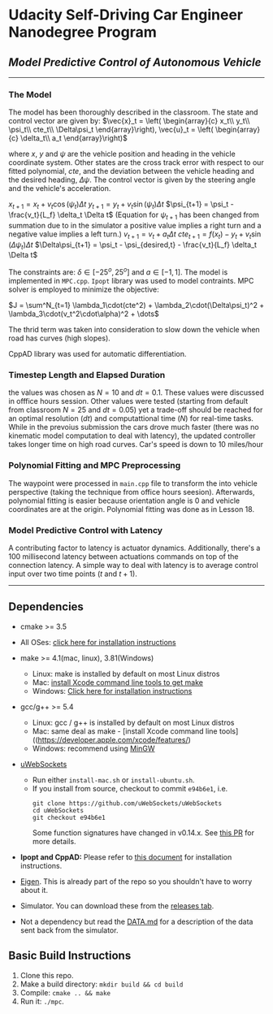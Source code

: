 # Udacity Self-Driving Car Engineer Nanodegree Program
## *Model Predictive Control of Autonomous Vehicle*
---


### The Model
The model has been thoroughly described in the classroom.  The state and control vector are given by:
$\vec{x}_t = \left( \begin{array}{c}
	x_t\\
    y_t\\
    \psi_t\\
    cte_t\\
    \Delta\psi_t
	\end{array}\right), \vec{u}_t = \left( \begin{array}{c}
	\delta_t\\
    a_t
	\end{array}\right)$

where $x$, $y$ and $\psi$ are the vehicle position and heading in the vehicle coordinate system. Other states are the cross track error with respect to our fitted polynomial, $cte$, and the deviation between the vehicle heading and the desired heading, $\Delta\psi$. The control vector is given by the steering angle and the vehicle's acceleration.

$x_{t+1} = x_t + v_t\cos(\psi_t)\Delta t$
$y_{t+1} = y_t + v_t\sin(\psi_t)\Delta t$
$\psi_{t+1} = \psi_t - \frac{v_t}{L_f} \delta_t \Delta t$
(Equation for $\psi_{t+1}$ has been changed from summation due to in the simulator a positive value implies a right turn and a negative value implies a left turn.)
$v_{t+1} = v_t + a_t \Delta t$
$cte_{t+1} = f(x_t) - y_t + v_t\sin(\Delta\psi_t)\Delta t$
$\Delta\psi_{t+1} = \psi_t - \psi_{desired,t} - \frac{v_t}{L_f} \delta_t \Delta t$

The constraints are: $\delta \in [-25^o, 25^o]$ and $a \in [-1,1]$.
The model is implemented in `MPC.cpp`. `Ipopt` library was used to model contraints. MPC solver is employed to minimize the  objective:

$J = \sum^N_{t=1} \lambda_1\cdot(cte^2) + \lambda_2\cdot(\Delta\psi_t)^2 + \lambda_3\cdot(v_t^2\cdot\alpha)^2  + \dots$

The thrid term was taken into consideration to slow down the vehicle when road has curves (high slopes).

CppAD library was used for automatic differentiation.

### Timestep Length and Elapsed Duration
the values was chosen as $N=10$ and $dt=0.1$. These values were discussed in offfice hours session. Other values were tested (starting from default from classroom $N=25$ and $dt=0.05$) yet a trade-off should be reached for an optimal resolution ($dt$) and computattional time ($N$) for real-time tasks. While in the prevoius submission the cars drove much faster (there was no kinematic model computation to deal with latency), the updated controller takes longer time on high road curves. Car's speed is down to 10 miles/hour


### Polynomial Fitting and MPC Preprocessing
The waypoint were processed in `main.cpp` file to transform the into vehicle perspective (taking the technique from office hours seesion). Afterwards, polynomial fitting is easier because orientation angle is 0 and vehicle coordinates are at the origin. Polynomial fitting was done as in Lesson 18.


### Model Predictive Control with Latency
A contributing factor to latency is actuator dynamics. Additionally, there's a 100 millisecond latency between actuations commands on top of the connection latency. A simple way to deal with latency is to average control input over two time points ($t$ and $t+1$).



---
## Dependencies

* cmake >= 3.5
 * All OSes: [click here for installation instructions](https://cmake.org/install/)
* make >= 4.1(mac, linux), 3.81(Windows)
  * Linux: make is installed by default on most Linux distros
  * Mac: [install Xcode command line tools to get make](https://developer.apple.com/xcode/features/)
  * Windows: [Click here for installation instructions](http://gnuwin32.sourceforge.net/packages/make.htm)
* gcc/g++ >= 5.4
  * Linux: gcc / g++ is installed by default on most Linux distros
  * Mac: same deal as make - [install Xcode command line tools]((https://developer.apple.com/xcode/features/)
  * Windows: recommend using [MinGW](http://www.mingw.org/)
* [uWebSockets](https://github.com/uWebSockets/uWebSockets)
  * Run either `install-mac.sh` or `install-ubuntu.sh`.
  * If you install from source, checkout to commit `e94b6e1`, i.e.
    ```
    git clone https://github.com/uWebSockets/uWebSockets
    cd uWebSockets
    git checkout e94b6e1
    ```
    Some function signatures have changed in v0.14.x. See [this PR](https://github.com/udacity/CarND-MPC-Project/pull/3) for more details.

* **Ipopt and CppAD:** Please refer to [this document](https://github.com/udacity/CarND-MPC-Project/blob/master/install_Ipopt_CppAD.md) for installation instructions.
* [Eigen](http://eigen.tuxfamily.org/index.php?title=Main_Page). This is already part of the repo so you shouldn't have to worry about it.
* Simulator. You can download these from the [releases tab](https://github.com/udacity/self-driving-car-sim/releases).
* Not a dependency but read the [DATA.md](./DATA.md) for a description of the data sent back from the simulator.


## Basic Build Instructions

1. Clone this repo.
2. Make a build directory: `mkdir build && cd build`
3. Compile: `cmake .. && make`
4. Run it: `./mpc`.
